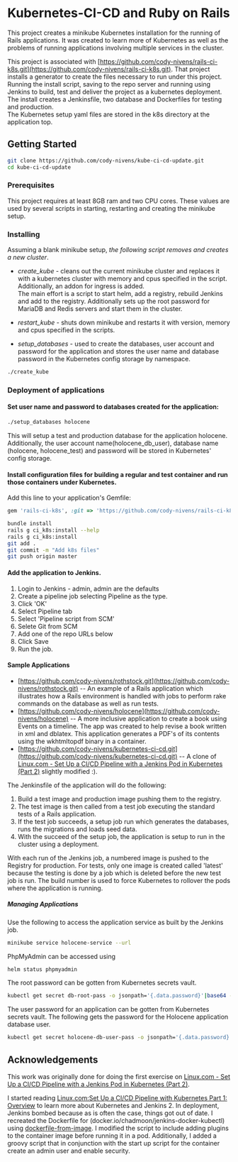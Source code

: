 # Kubernetes-CI-CD and Ruby on Rails

This project creates a minikube Kubernetes installation for the running of Rails applications.  It was created to learn more of 
Kubernetes as well as the problems of running applications involving multiple services in the cluster.

This project is associated with [https://github.com/cody-nivens/rails-ci-k8s.git](https://github.com/cody-nivens/rails-ci-k8s.git).
That project installs a generator to create the files necessary to run under this project.  Running the install script, saving to 
the repo server and running using Jenkins to build, test and deliver the project as a kubernetes deployment.
The install creates a Jenkinsfile, two database and Dockerfiles for testing and production.  
The Kubernetes setup yaml files are stored in the k8s directory at the application top. 

## Getting Started

```sh
git clone https://github.com/cody-nivens/kube-ci-cd-update.git
cd kube-ci-cd-update
```

### Prerequisites

This project requires at least 8GB ram and two CPU cores.  These values are used by several scripts in starting, restarting
and creating the minikube setup.

### Installing

Assuming a blank minikube setup, *the following script removes and creates a new cluster*.
  *  *create\_kube* - cleans out the current minikube cluster and replaces it with a kubernetes cluster with memory and cpus specified in the script.
Additionally, an addon for ingress is added.  
The main effort is a script to start helm, add a registry, rebuild Jenkins and add to the registry. 
Additionally sets up the root password for MariaDB and Redis servers and start them in the cluster.

  *  *restart\_kube* - shuts down minikube and restarts it with version, memory and cpus specified in the scripts.

  *  *setup\_databases* - used to create the databases, user account and password for the application and
 stores the user name and database password in the Kubernetes config storage by namespace.  

```sh
./create_kube
```

### Deployment of applications

#### Set user name and password to databases created for the application:

```sh
./setup_databases holocene
```

This will setup a test and production database for the application holocene.  
Additionally, the user account name(holocene\_db\_user), database name (holocene, holocene\_test) and password will be stored in Kubernetes' config storage.


#### Install configuration files for building a regular and test container and run those containers under Kubernetes.

Add this line to your application's Gemfile:

```ruby
gem 'rails-ci-k8s', :git => 'https://github.com/cody-nivens/rails-ci-k8s.git'
```
```sh
bundle install
rails g ci_k8s:install --help
rails g ci_k8s:install
git add .
git commit -m "Add k8s files"
git push origin master
```

#### Add the application to Jenkins.

1. Login to Jenkins - admin, admin are the defaults
1. Create a pipeline job selecting Pipeline as the type.
1. Click 'OK'
1. Select Pipeline tab
1. Select 'Pipeline script from SCM'
1. Selete Git from SCM
1. Add one of the repo URLs below
1. Click Save
1. Run the job.

#### Sample Applications

* [https://github.com/cody-nivens/rothstock.git](https://github.com/cody-nivens/rothstock.git) -- An example of a Rails application which illustrates how a Rails environment is handled with jobs to perform rake commands on the database as well as run tests.
* [https://github.com/cody-nivens/holocene](https://github.com/cody-nivens/holocene) -- A more inclusive application to create a book using Events on a timeline.  The app was created to help revise a book written in xml and dblatex. This application generates a PDF's of its contents using the wkhtmltopdf binary in a container.
* [https://github.com/cody-nivens/kubernetes-ci-cd.git](https://github.com/cody-nivens/kubernetes-ci-cd.git) -- A clone of [Linux.com - Set Up a CI/CD Pipeline with a Jenkins Pod in Kubernetes (Part 2)](https://www.linux.com/blog/learn/chapter/Intro-to-Kubernetes/2017/6/set-cicd-pipeline-jenkins-pod-kubernetes-part-2) slightly modified :).

The Jenkinsfile of the application will do the following:
1.  Build a test image and production image pushing them to the registry.
2.  The test image is then called from a test job executing the standard tests of a Rails application.
3.  If the test job succeeds, a setup job run which generates the databases, runs the migrations and loads seed data.
4.  With the succeed of the setup job, the application is setup to run in the cluster using a deployment.

With each run of the Jenkins job, a numbered image is pushed to the Registry for production.  For tests, only one 
image is created called 'latest' because the testing is done by a job which is deleted before the new test job is run.
The build number is used to force Kubernetes to rollover the pods where the application is running.

##### Managing Applications

Use the following to access the application service as built by the Jenkins job.
```sh
minikube service holocene-service --url
```
PhpMyAdmin can be accessed using
```sh
helm status phpmyadmin
```
The root password can be gotten from Kubernetes secrets vault.
```sh
kubectl get secret db-root-pass -o jsonpath='{.data.password}'|base64 --decode
```
The user password for an application can be gotten from Kubernetes secrets vault.  The following gets the password for the Holocene application database user.
```sh
kubectl get secret holocene-db-user-pass -o jsonpath='{.data.password}'|base64 --decode
```

## Acknowledgements

This work was originally done for doing the first exercise on [Linux.com - Set Up a CI/CD Pipeline with a Jenkins Pod in Kubernetes (Part 2)](https://www.linux.com/blog/learn/chapter/Intro-to-Kubernetes/2017/6/set-cicd-pipeline-jenkins-pod-kubernetes-part-2).

I started reading [Linux.com:Set Up a CI/CD Pipeline with Kubernetes Part 1: Overview](https://www.linux.com/blog/learn/chapter/Intro-to-Kubernetes/2017/5/set-cicd-pipeline-kubernetes-part-1-overview) to learn more about Kubernetes and Jenkins 2.  In deployment, Jenkins bombed because as is often the case, things got out of date.
I recreated the Dockerfile for (docker.io/chadmoon/jenkins-docker-kubectl) using [dockerfile-from-image](https://stackoverflow.com/questions/19104847/how-to-generate-a-dockerfile-from-an-image?utm_medium=organic&utm_source=google_rich_qa&utm_campaign=google_rich_qa).  I modified the script to include adding plugins to the container image before running it in a pod.  Additionally, I added a groovy script that in conjunction with the start up script for the container create an admin user and enable security.

